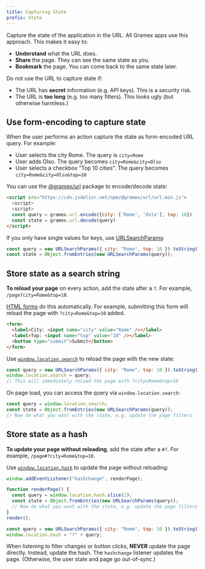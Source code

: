 ```yaml
---
title: Capturing State
prefix: State
---
```


Capture the state of the application in the URL. All Gramex apps use this approach. This makes it easy to:

- **Understand** what the URL does.
- **Share** the page. They can see the same state as you.
- **Bookmark** the page. You can come back to the same state later.

Do not use the URL to capture state if:

- The URL has **secret** information (e.g. API keys). This is a security risk.
- The URL is **too long** (e.g. too many filters). This looks ugly (but otherwise harmless.)

## Use form-encoding to capture state

When the user performs an action capture the state as form-encoded URL query. For example:

- User selects the city Rome. The query is `city=Rome`
- User adds Olso. The query becomes `city=Rome&city=Olso`
- User selects a checkbox "Top 10 cities". The query becomes `city=Rome&city=Olso&top=10`

You can use the [@gramex/url](https://www.npmjs.com/package/@gramex/url) package to encode/decode state:

```html
<script src="https://cdn.jsdelivr.net/npm/@gramex/url/url.min.js">
  <script>
  <script>
  const query = gramex.url.encode({city: ['Rome', 'Oslo'], top: 10})
  const state = gramex.url.decode(query)
</script>
```

If you only have single values for keys, use [URLSearchParams](https://developer.mozilla.org/en-US/docs/Web/API/URLSearchParams):

```js
const query = new URLSearchParams({ city: "Rome", top: 10 }).toString();
const state = Object.fromEntries(new URLSearchParams(query));
```

## Store state as a search string

**To reload your page** on every action, add the state after a `?`. For example, `/page?city=Rome&top=10`.

[HTML forms](https://developer.mozilla.org/en-US/docs/Web/HTML/Element/form) do this automatically. For example, submitting this form will reload the page with `?city=Rome&top=10` added.

```html
<form>
  <label>City: <input name="city" value="Rome" /></label>
  <label>Top: <input name="top" value="10" /></label>
  <button type="submit">Submit</button>
</form>
```

Use [`window.location.search`](https://developer.mozilla.org/en-US/docs/Web/API/Location/search) to reload the page with the new state:

```js
const query = new URLSearchParams({ city: "Rome", top: 10 }).toString();
window.location.search = query;
// This will immediately reload the page with ?city=Rome&top=10
```

On page load, you can access the query via `window.location.search`:

```js
const query = window.location.search;
const state = Object.fromEntries(new URLSearchParams(query));
// Now do what you want with the state, e.g. update the page filters
```

## Store state as a hash

**To update your page without reloading**, add the state after a `#?`. For example, `/page#?city=Rome&top=10`.

Use [`window.location.hash`](https://developer.mozilla.org/en-US/docs/Web/API/Location/hash) to update the page without reloading:

```js
window.addEventListener("hashchange", renderPage);

function renderPage() {
  const query = window.location.hash.slice(2);
  const state = Object.fromEntries(new URLSearchParams(query));
  // Now do what you want with the state, e.g. update the page filters
}
render();

const query = new URLSearchParams({ city: "Rome", top: 10 }).toString();
window.location.hash = "?" + query;
```

When listening to filter changes or button clicks, **NEVER** update the page directly.
Instead, update the hash. The `hashchange` listener updates the page.
(Otherwise, the user state and page go out-of-sync.)
